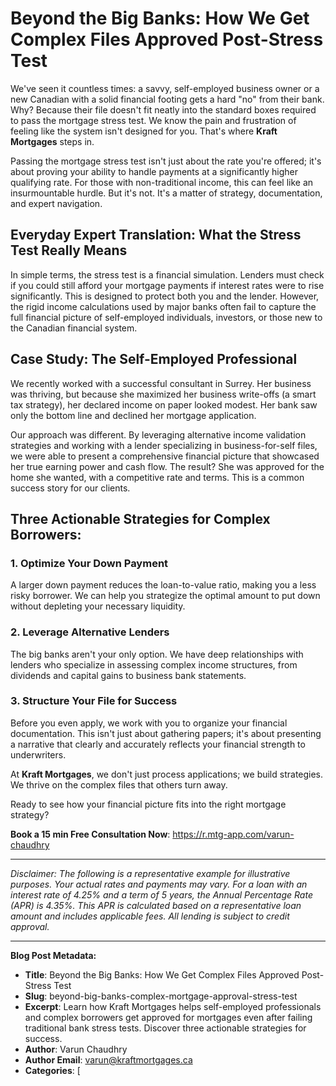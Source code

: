 # Beyond the Big Banks: How We Get Complex Files Approved Post-Stress Test

We've seen it countless times: a savvy, self-employed business owner or a new Canadian with a solid financial footing gets a hard "no" from their bank. Why? Because their file doesn't fit neatly into the standard boxes required to pass the mortgage stress test. We know the pain and frustration of feeling like the system isn't designed for you. That's where **Kraft Mortgages** steps in.

Passing the mortgage stress test isn't just about the rate you're offered; it's about proving your ability to handle payments at a significantly higher qualifying rate. For those with non-traditional income, this can feel like an insurmountable hurdle. But it's not. It's a matter of strategy, documentation, and expert navigation.

## Everyday Expert Translation: What the Stress Test Really Means

In simple terms, the stress test is a financial simulation. Lenders must check if you could still afford your mortgage payments if interest rates were to rise significantly. This is designed to protect both you and the lender. However, the rigid income calculations used by major banks often fail to capture the full financial picture of self-employed individuals, investors, or those new to the Canadian financial system.

## Case Study: The Self-Employed Professional

We recently worked with a successful consultant in Surrey. Her business was thriving, but because she maximized her business write-offs (a smart tax strategy), her declared income on paper looked modest. Her bank saw only the bottom line and declined her mortgage application.

Our approach was different. By leveraging alternative income validation strategies and working with a lender specializing in business-for-self files, we were able to present a comprehensive financial picture that showcased her true earning power and cash flow. The result? She was approved for the home she wanted, with a competitive rate and terms. This is a common success story for our clients.

## Three Actionable Strategies for Complex Borrowers:

### 1. Optimize Your Down Payment
A larger down payment reduces the loan-to-value ratio, making you a less risky borrower. We can help you strategize the optimal amount to put down without depleting your necessary liquidity.

### 2. Leverage Alternative Lenders
The big banks aren't your only option. We have deep relationships with lenders who specialize in assessing complex income structures, from dividends and capital gains to business bank statements.

### 3. Structure Your File for Success
Before you even apply, we work with you to organize your financial documentation. This isn't just about gathering papers; it's about presenting a narrative that clearly and accurately reflects your financial strength to underwriters.

At **Kraft Mortgages**, we don't just process applications; we build strategies. We thrive on the complex files that others turn away.

Ready to see how your financial picture fits into the right mortgage strategy?

**Book a 15 min Free Consultation Now**: https://r.mtg-app.com/varun-chaudhry

---

*Disclaimer: The following is a representative example for illustrative purposes. Your actual rates and payments may vary. For a loan with an interest rate of 4.25% and a term of 5 years, the Annual Percentage Rate (APR) is 4.35%. This APR is calculated based on a representative loan amount and includes applicable fees. All lending is subject to credit approval.*

---

**Blog Post Metadata:**
- **Title**: Beyond the Big Banks: How We Get Complex Files Approved Post-Stress Test
- **Slug**: beyond-big-banks-complex-mortgage-approval-stress-test
- **Excerpt**: Learn how Kraft Mortgages helps self-employed professionals and complex borrowers get approved for mortgages even after failing traditional bank stress tests. Discover three actionable strategies for success.
- **Author**: Varun Chaudhry
- **Author Email**: varun@kraftmortgages.ca
- **Categories**: [